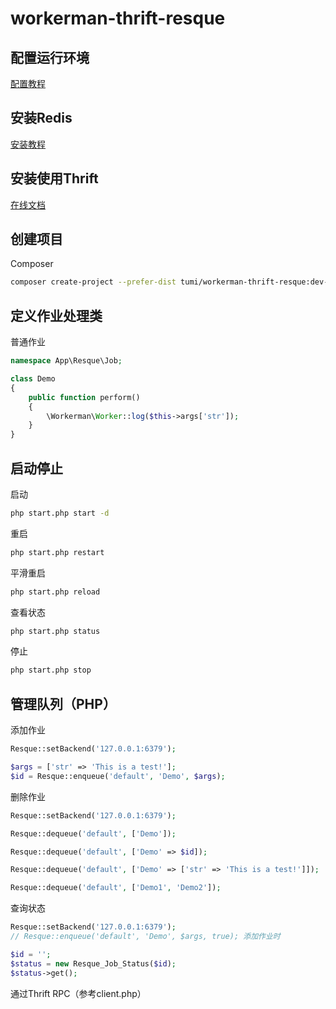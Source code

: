 workerman-thrift-resque
=========

配置运行环境
----------

[配置教程](http://www.workerman.net/install)

安装Redis
----------

[安装教程](http://redis.cn/download.html)

安装使用Thrift
----------

[在线文档](http://thrift.apache.org/docs/)

创建项目
----------

Composer
```sh
composer create-project --prefer-dist tumi/workerman-thrift-resque:dev-master
```

定义作业处理类
----------

普通作业
```php
namespace App\Resque\Job;

class Demo
{
    public function perform()
    {
        \Workerman\Worker::log($this->args['str']);
    }
}
```

启动停止
----------

启动
```sh
php start.php start -d
```

重启
```sh
php start.php restart
```

平滑重启  
```sh
php start.php reload
```

查看状态
```sh
php start.php status
```

停止
```sh
php start.php stop
```

管理队列（PHP）
----------

添加作业
```php
Resque::setBackend('127.0.0.1:6379');

$args = ['str' => 'This is a test!'];
$id = Resque::enqueue('default', 'Demo', $args);
```

删除作业
```php
Resque::setBackend('127.0.0.1:6379');

Resque::dequeue('default', ['Demo']);

Resque::dequeue('default', ['Demo' => $id]);

Resque::dequeue('default', ['Demo' => ['str' => 'This is a test!']]);

Resque::dequeue('default', ['Demo1', 'Demo2']);
```

查询状态
```php
Resque::setBackend('127.0.0.1:6379');
// Resque::enqueue('default', 'Demo', $args, true); 添加作业时

$id = '';
$status = new Resque_Job_Status($id);
$status->get();
```

通过Thrift RPC（参考client.php）
